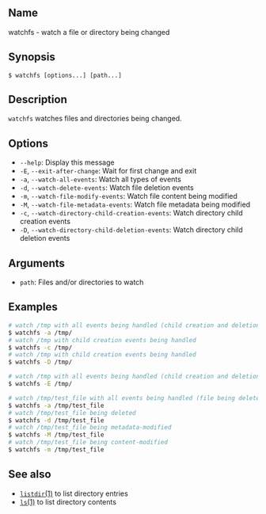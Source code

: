 ## Name

watchfs - watch a file or directory being changed

## Synopsis

```**sh
$ watchfs [options...] [path...]
```

## Description

`watchfs` watches files and directories being changed.

## Options

* `--help`: Display this message
* `-E`, `--exit-after-change`: Wait for first change and exit
* `-a`, `--watch-all-events`: Watch all types of events
* `-d`, `--watch-delete-events`: Watch file deletion events
* `-m`, `--watch-file-modify-events`: Watch file content being modified
* `-M`, `--watch-file-metadata-events`: Watch file metadata being modified
* `-c`, `--watch-directory-child-creation-events`: Watch directory child creation events
* `-D`, `--watch-directory-child-deletion-events`: Watch directory child deletion events

## Arguments

* `path`: Files and/or directories to watch

## Examples

```sh
# watch /tmp with all events being handled (child creation and deletion)
$ watchfs -a /tmp/
# watch /tmp with child creation events being handled
$ watchfs -c /tmp/
# watch /tmp with child creation events being handled
$ watchfs -D /tmp/

# watch /tmp with all events being handled (child creation and deletion) and exit after first change
$ watchfs -E /tmp/

# watch /tmp/test_file with all events being handled (file being deleted, metadata being modified or content modified)
$ watchfs -a /tmp/test_file
# watch /tmp/test_file being deleted
$ watchfs -d /tmp/test_file
# watch /tmp/test_file being metadata-modified
$ watchfs -M /tmp/test_file
# watch /tmp/test_file being content-modified
$ watchfs -m /tmp/test_file
```

## See also
* [`listdir`(1)](help://man/1/listdir) to list directory entries
* [`ls`(1)](help://man/1/ls) to list directory contents
